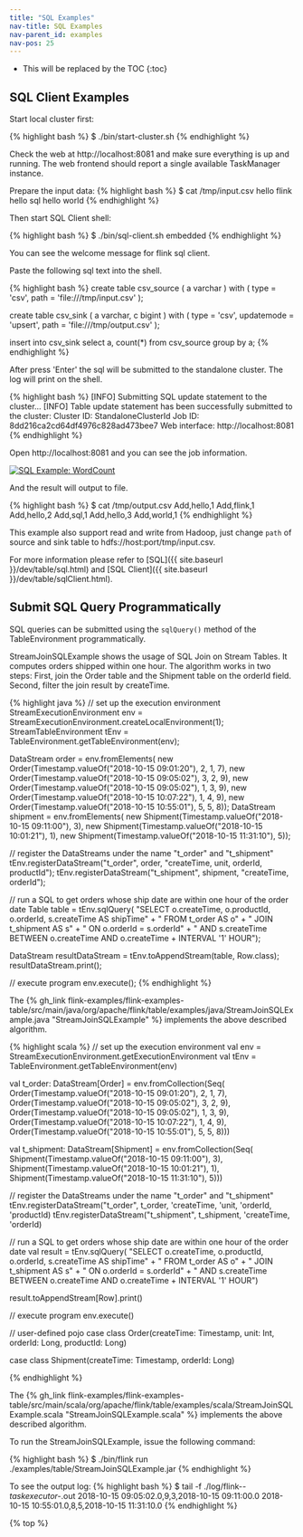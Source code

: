```yaml
---
title: "SQL Examples"
nav-title: SQL Examples
nav-parent_id: examples
nav-pos: 25
---
```

<!--
Licensed to the Apache Software Foundation (ASF) under one
or more contributor license agreements.  See the NOTICE file
distributed with this work for additional information
regarding copyright ownership.  The ASF licenses this file
to you under the Apache License, Version 2.0 (the
"License"); you may not use this file except in compliance
with the License.  You may obtain a copy of the License at

  http://www.apache.org/licenses/LICENSE-2.0

Unless required by applicable law or agreed to in writing,
software distributed under the License is distributed on an
"AS IS" BASIS, WITHOUT WARRANTIES OR CONDITIONS OF ANY
KIND, either express or implied.  See the License for the
specific language governing permissions and limitations
under the License.
-->

* This will be replaced by the TOC
{:toc}

## SQL Client Examples

Start local cluster first:

{% highlight bash %}
$ ./bin/start-cluster.sh
{% endhighlight %}

Check the web at http://localhost:8081 and make sure everything is up and running. The web frontend should report a single available TaskManager instance.

Prepare the input data:
{% highlight bash %}
$ cat /tmp/input.csv
hello
flink
hello
sql
hello
world
{% endhighlight %}

Then start SQL Client shell:

{% highlight bash %}
$ ./bin/sql-client.sh embedded
{% endhighlight %}

You can see the welcome message for flink sql client.

Paste the following sql text into the shell.

{% highlight bash %}
create table csv_source (
  a varchar
) with (
  type = 'csv',
  path = 'file:///tmp/input.csv'
);

create table csv_sink (
  a varchar,
  c bigint
) with (
  type = 'csv',
  updatemode = 'upsert',
  path = 'file:///tmp/output.csv'
);

insert into csv_sink
select
  a,
  count(*)
from csv_source
group by a;
{% endhighlight %}

After press 'Enter' the sql will be submitted to the standalone cluster. The log will print on the shell.

{% highlight bash %}
[INFO] Submitting SQL update statement to the cluster...
[INFO] Table update statement has been successfully submitted to the cluster:
Cluster ID: StandaloneClusterId
Job ID: 8dd216ca2cd64df4976c828ad473bee7
Web interface: http://localhost:8081
{% endhighlight %}

Open http://localhost:8081 and you can see the job information.

<a href="{{ site.baseurl }}/page/img/quickstart-example/quickstart-sqlclient-wordcount.png" ><img class="img-responsive" src="{{ site.baseurl }}/page/img/quickstart-example/quickstart-sqlclient-wordcount.png" alt="SQL Example: WordCount"/></a>

And the result will output to file.

{% highlight bash %}
$ cat /tmp/output.csv
Add,hello,1
Add,flink,1
Add,hello,2
Add,sql,1
Add,hello,3
Add,world,1
{% endhighlight %}

This example also support read and write from Hadoop, just change `path` of source and sink table to hdfs://host:port/tmp/input.csv.

For more information please refer to [SQL]({{ site.baseurl }}/dev/table/sql.html) and [SQL Client]({{ site.baseurl }}/dev/table/sqlClient.html).

## Submit SQL Query Programmatically
SQL queries can be submitted using the `sqlQuery()` method of the TableEnvironment programmatically. 

StreamJoinSQLExample shows the usage of SQL Join on Stream Tables. It computes orders shipped within one hour. The algorithm works in two steps: First, join the Order table and the Shipment table on the orderId field. Second, filter the join result by createTime.

<div class="codetabs" markdown="1">
<div data-lang="java" markdown="1">

{% highlight java %}
// set up the execution environment
StreamExecutionEnvironment env = StreamExecutionEnvironment.createLocalEnvironment(1);
StreamTableEnvironment tEnv = TableEnvironment.getTableEnvironment(env);

DataStream<Order> order = env.fromElements(
    new Order(Timestamp.valueOf("2018-10-15 09:01:20"), 2, 1, 7),
    new Order(Timestamp.valueOf("2018-10-15 09:05:02"), 3, 2, 9),
    new Order(Timestamp.valueOf("2018-10-15 09:05:02"), 1, 3, 9),
    new Order(Timestamp.valueOf("2018-10-15 10:07:22"), 1, 4, 9),
    new Order(Timestamp.valueOf("2018-10-15 10:55:01"), 5, 5, 8));
DataStream<Shipment> shipment = env.fromElements(
    new Shipment(Timestamp.valueOf("2018-10-15 09:11:00"), 3),
    new Shipment(Timestamp.valueOf("2018-10-15 10:01:21"), 1),
    new Shipment(Timestamp.valueOf("2018-10-15 11:31:10"), 5));

// register the DataStreams under the name "t_order" and "t_shipment"
tEnv.registerDataStream("t_order", order, "createTime, unit, orderId, productId");
tEnv.registerDataStream("t_shipment", shipment, "createTime, orderId");

// run a SQL to get orders whose ship date are within one hour of the order date
Table table = tEnv.sqlQuery(
    "SELECT o.createTime, o.productId, o.orderId, s.createTime AS shipTime" +
        " FROM t_order AS o" +
        " JOIN t_shipment AS s" +
        "  ON o.orderId = s.orderId" +
        "  AND s.createTime BETWEEN o.createTime AND o.createTime + INTERVAL '1' HOUR");

DataStream<Row> resultDataStream = tEnv.toAppendStream(table, Row.class);
resultDataStream.print();

// execute program
env.execute();
{% endhighlight %}

The {% gh_link flink-examples/flink-examples-table/src/main/java/org/apache/flink/table/examples/java/StreamJoinSQLExample.java  "StreamJoinSQLExample" %} implements the above described algorithm.

</div>
<div data-lang="scala" markdown="1">

{% highlight scala %}
// set up the execution environment
val env = StreamExecutionEnvironment.getExecutionEnvironment
val tEnv = TableEnvironment.getTableEnvironment(env)

val t_order: DataStream[Order] = env.fromCollection(Seq(
  Order(Timestamp.valueOf("2018-10-15 09:01:20"), 2, 1, 7),
  Order(Timestamp.valueOf("2018-10-15 09:05:02"), 3, 2, 9),
  Order(Timestamp.valueOf("2018-10-15 09:05:02"), 1, 3, 9),
  Order(Timestamp.valueOf("2018-10-15 10:07:22"), 1, 4, 9),
  Order(Timestamp.valueOf("2018-10-15 10:55:01"), 5, 5, 8)))

val t_shipment: DataStream[Shipment] = env.fromCollection(Seq(
  Shipment(Timestamp.valueOf("2018-10-15 09:11:00"), 3),
  Shipment(Timestamp.valueOf("2018-10-15 10:01:21"), 1),
  Shipment(Timestamp.valueOf("2018-10-15 11:31:10"), 5)))

// register the DataStreams under the name "t_order" and "t_shipment"
tEnv.registerDataStream("t_order", t_order, 'createTime, 'unit, 'orderId, 'productId)
tEnv.registerDataStream("t_shipment", t_shipment, 'createTime, 'orderId)

// run a SQL to get orders whose ship date are within one hour of the order date
val result = tEnv.sqlQuery(
  "SELECT o.createTime, o.productId, o.orderId, s.createTime AS shipTime" +
    " FROM t_order AS o" +
    " JOIN t_shipment AS s" +
    "  ON o.orderId = s.orderId" +
    "  AND s.createTime BETWEEN o.createTime AND o.createTime + INTERVAL '1' HOUR")

result.toAppendStream[Row].print()

// execute program
env.execute()

// user-defined pojo
case class Order(createTime: Timestamp, unit: Int, orderId: Long, productId: Long)

case class Shipment(createTime: Timestamp, orderId: Long)
    
{% endhighlight %}

The {% gh_link flink-examples/flink-examples-table/src/main/scala/org/apache/flink/table/examples/scala/StreamJoinSQLExample.scala  "StreamJoinSQLExample.scala" %} implements the above described algorithm.

</div>
</div>

To run the StreamJoinSQLExample, issue the following command:

{% highlight bash %}
$ ./bin/flink run ./examples/table/StreamJoinSQLExample.jar
{% endhighlight %}

To see the output log:
{% highlight bash %}
$ tail -f ./log/flink-*-taskexecutor-*.out
2018-10-15 09:05:02.0,9,3,2018-10-15 09:11:00.0
2018-10-15 10:55:01.0,8,5,2018-10-15 11:31:10.0
{% endhighlight %}

{% top %}
